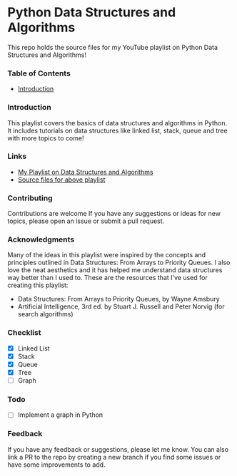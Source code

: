 # Python Data Structures and Algorithms

This repo holds the source files for my YouTube playlist on Python Data Structures and Algorithms!

### Table of Contents

- [Introduction](#introduction)

### Introduction

This playlist covers the basics of data structures and algorithms in Python. It includes tutorials on data structures like linked list, stack, queue and tree with more topics to come!

### Links


- [My Playlist on Data Structures and Algorithms](https://www.youtube.com/watch?v=9IML3tLhk_U&list=PLZZl5Kp6TyTEtX-gOsCZrKBzlir_wjM86)
- [Source files for above playlist](https://github.com/rizanB/python_dsa)


### Contributing


Contributions are welcome If you have any suggestions or ideas for new topics, please open an issue or submit a pull request.


### Acknowledgments

Many of the ideas in this playlist were inspired by the concepts and principles outlined in Data Structures: From Arrays to Priority Queues. I also love the neat aesthetics and it has helped me understand data structures way better than I used to. These are the resources that I've used for creating this playlist:

- Data Structures: From Arrays to Priority Queues, by Wayne Amsbury
- Artificial Intelligence, 3rd ed. by Stuart J. Russell and Peter Norvig (for search algorithms)



### Checklist


- [x] Linked List
- [x] Stack
- [x] Queue
- [x] Tree
- [ ] Graph

### Todo


- [ ] Implement a graph in Python


### Feedback

If you have any feedback or suggestions, please let me know. You can also link a PR to the repo by creating a new branch if you find some issues or have some improvements to add.
